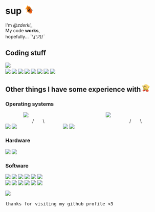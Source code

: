 # sup <img src="https://raw.githubusercontent.com/zd3rki/zd3rki/main/fishgroove.gif" alt=" " width="auto" height="30px">

I'm <i>@zderki_</i> <br />
My code <b>works</b>, <br />
hopefully... ¯\\_(ツ)_/¯

## Coding stuff

![](https://img.shields.io/badge/Editor-Visual_Studio-informational?style=flat&logo=visual-studio&logoColor=white&color=4815ad) <br />
![](https://img.shields.io/badge/Languages-informational?style=flat&logo=Accenture&logoColor=white&color=5D5D5D)
![](https://img.shields.io/badge/Python-informational?style=flat&logo=python&logoColor=white&color=1780e3)
![](https://img.shields.io/badge/JavaScript-informational?style=flat&logo=javascript&logoColor=white&color=1780e3)
![](https://img.shields.io/badge/Java-informational?style=flat&logo=java&logoColor=white&color=1780e3)
![](https://img.shields.io/badge/SQLite-informational?style=flat&logo=sqlite&logoColor=white&color=1780e3)
![](https://img.shields.io/badge/C++-informational?style=flat&logo=cplusplus&logoColor=white&color=1780e3)
![](https://img.shields.io/badge/HTML-informational?style=flat&logo=html5&logoColor=white&color=1780e3)
![](https://img.shields.io/badge/CSS-informational?style=flat&logo=css3&logoColor=white&color=1780e3)


## Other things I have some experience with <img src="https://raw.githubusercontent.com/zd3rki/zd3rki/main/partykirby.gif" alt=" " width="auto" height="24px">
### Operating systems
    ![](https://img.shields.io/badge/Windows-informational?style=flat&logo=windows&logoColor=white&color=4815ad)
                 ![](https://img.shields.io/badge/Linux-informational?style=flat&logo=linux&logoColor=white&color=4815ad)<br />
      /  \\                   /  \\<br />
![](https://img.shields.io/badge/Windows_XP-informational?style=flat&logo=windowsxp&logoColor=white&color=1780e3)
![](https://img.shields.io/badge/Windows_10-informational?style=flat&logo=windows&logoColor=white&color=1780e3)
          ![](https://img.shields.io/badge/Cent_OS-informational?style=flat&logo=centos&logoColor=white&color=1780e3)
![](https://img.shields.io/badge/Kali-informational?style=flat&logo=kalilinux&logoColor=white&color=1780e3)




### Hardware
![](https://img.shields.io/badge/Raspberry_Pi-informational?style=flat&logo=raspberrypi&logoColor=white&color=1780e3)
![](https://img.shields.io/badge/Arduino-informational?style=flat&logo=arduino&logoColor=white&color=1780e3)

### Software

![](https://img.shields.io/badge/Audacity-informational?style=flat&logo=audacity&logoColor=white&color=1780e3)
![](https://img.shields.io/badge/Ableton-informational?style=flat&logo=abletonlive&logoColor=white&color=1780e3)
![](https://img.shields.io/badge/OBS_Studio-informational?style=flat&logo=obsstudio&logoColor=white&color=1780e3)
![](https://img.shields.io/badge/VirtualBox-informational?style=flat&logo=virtualbox&logoColor=white&color=1780e3)
![](https://img.shields.io/badge/Adobe_After_Effects-informational?style=flat&logo=adobeaftereffects&logoColor=white&color=1780e3)
![](https://img.shields.io/badge/Adobe_Premiere-informational?style=flat&logo=adobepremierepro&logoColor=white&color=1780e3)<br />
![](https://img.shields.io/badge/Adobe_Lightroom-informational?style=flat&logo=adobelightroom&logoColor=white&color=1780e3)
![](https://img.shields.io/badge/Cisco_Packet_Tracer-informational?style=flat&logo=cisco&logoColor=white&color=1780e3)
![](https://img.shields.io/badge/Eclipse_IDE-informational?style=flat&logo=eclipseide&logoColor=white&color=1780e3)
![](https://img.shields.io/badge/Git-informational?style=flat&logo=git&logoColor=white&color=1780e3)
![](https://img.shields.io/badge/rekordbox-informational?style=flat&logo=pioneerdj&logoColor=white&color=1780e3)
![](https://img.shields.io/badge/Discord_API-informational?style=flat&logo=discord&logoColor=white&color=1780e3)



<img src="https://media.giphy.com/media/zDNNQzeAotyGQ/giphy.gif" alt=" " width="auto" height="120px">
<pre>thanks for visiting my github profile <3</pre>


<!---
zd3rki/zd3rki is a ✨ special ✨ repository because its `README.md` (this file) appears on your GitHub profile.
You can click the Preview link to take a look at your changes.
--->
